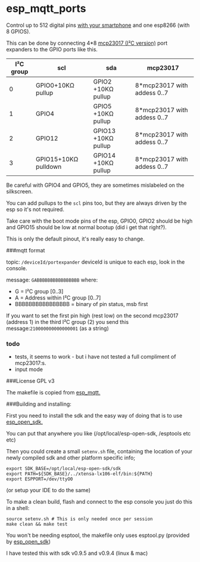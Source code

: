 # esp_mqtt_ports

Control up to 512 digital pins [with your smartphone](http://www.openhab.org/) and one esp8266 (with 8 GPIOS).

This can be done by connecting 4*8 [mcp23017 (I²C version)](http://www.microchip.com/wwwproducts/Devices.aspx?dDocName=en023499) port expanders to the GPIO ports like this.

I²C group | scl | sda| mcp23017
----------|-----|-----|--------------
0         |GPIO0+10KΩ pullup|GPIO2 +10KΩ pullup| 8*mcp23017 with addess 0..7
1         |GPIO4|GPIO5 +10KΩ pullup|8*mcp23017 with addess 0..7
2         |GPIO12|GPIO13 +10KΩ pullup|8*mcp23017 with addess 0..7
3         |GPIO15+10KΩ pulldown|GPIO14 +10KΩ pullup|8*mcp23017 with addess 0..7

Be careful with GPIO4 and GPIO5, they are sometimes mislabeled on the silkscreen.

You can add pullups to the ```scl``` pins too, but they are always driven by the esp so it's not required.

Take care with the boot mode pins of the esp, GPIO0, GPIO2 should be high and GPIO15 should be low at normal bootup (did i get that right?). 

This is only the default pinout, it's really easy to change.

###mqtt format

topic: ```/deviceId/portexpander```  deviceId is unique to each esp, look in the console. 

message: ```GABBBBBBBBBBBBBBBB``` where:
* G = I²C group [0..3]
* A = Address within I²C group [0..7]
* BBBBBBBBBBBBBBBB = binary of pin status, msb first
 
If you want to set the first pin high (rest low) on the second mcp23017 (address 1) in the third I²C group (2) you send this message:```210000000000000001``` (as a string)

### todo
* tests, it seems to work - but i have not tested a full compliment of mcp23017:s.
* input mode

###License
GPL v3

The makefile is copied from [esp_mqtt.](https://github.com/tuanpmt/esp_mqtt)

###Building and installing:

First you need to install the sdk and the easy way of doing that is to use [esp_open_sdk.](https://github.com/pfalcon/esp-open-sdk)

You can put that anywhere you like (/opt/local/esp-open-sdk, /esptools etc etc)

Then you could create a small ```setenv.sh``` file, containing the location of your newly compiled sdk and other platform specific info;
```
export SDK_BASE=/opt/local/esp-open-sdk/sdk
export PATH=${SDK_BASE}/../xtensa-lx106-elf/bin:${PATH}
export ESPPORT=/dev/ttyO0  
```
(or setup your IDE to do the same)

To make a clean build, flash and connect to the esp console you just do this in a shell:
```
source setenv.sh # This is only needed once per session
make clean && make test
```

You won't be needing esptool, the makefile only uses esptool.py (provided by [esp_open_sdk](https://github.com/pfalcon/esp-open-sdk))

I have tested this with sdk v0.9.5 and v0.9.4 (linux & mac)
